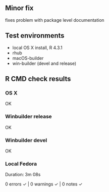 ## Minor fix

fixes problem with package level documentation

## Test environments
* local OS X install, R 4.3.1
* rhub
* macOS-builder
* win-builder (devel and release)

## R CMD check results

### OS X

OK

### Winbuilder release

OK

### Winbuilder devel

OK


### Local Fedora

Duration: 3m 08s

0 errors ✓ | 0 warnings ✓ | 0 notes ✓

